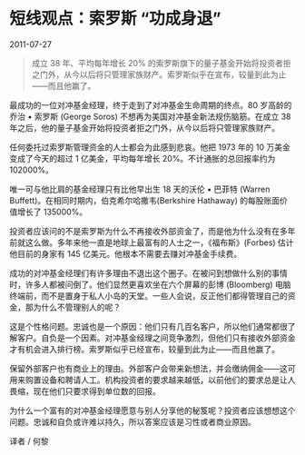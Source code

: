 # 短线观点：索罗斯 “功成身退”

2011-07-27

> 成立 38 年、平均每年增长 20% 的索罗斯旗下的量子基金开始将投资者拒之门外，从今以后将只管理家族财产。索罗斯似乎在宣布，较量到此为止——而且他赢了。 
>

最成功的一位对冲基金经理，终于走到了对冲基金生命周期的终点。80 岁高龄的乔治 • 索罗斯 (George Soros) 不想再为美国对冲基金新法规伤脑筋。在成立 38 年之后，他的量子基金开始将投资者拒之门外，从今以后将只管理家族财产。

任何委托过索罗斯管理资金的人士都会为此感到悲哀。他把 1973 年的 10 万美金变成了今天的超过 1 亿美金，平均每年增长 20%。不计通胀的总回报率约为 102000%。

唯一可与他比肩的基金经理只有比他早出生 18 天的沃伦 • 巴菲特 (Warren Buffett)。在相同时期内，伯克希尔哈撒韦(Berkshire Hathaway) 的每股账面价值增长了 135000%。

投资者应该问的不是索罗斯为什么不再接收外部资金了，而是他为什么没有在多年前就这么做。多年来他一直是地球上最富有的人士之一，《福布斯》(Forbes) 估计他目前的身家有 145 亿美元。他根本不需要去赚对冲基金手续费。

成功的对冲基金经理们有许多理由不退出这个圈子。在被问到想做什么别的事情时，许多人都被问倒了。他们显然更喜欢坐在六个屏幕的彭博 (Bloomberg) 电脑终端前，而不是置身于私人小岛的天堂。一些人会说，反正他们都得管理自己的资金，那为什么不管理别人的呢？

这是个性格问题。忠诚也是一个原因：他们只有几百名客户，所以他们通常都很了解客户。自负是一个因素。对冲基金经理之间竞争激烈，但他们只有接收外部资金才有机会进入排行榜。索罗斯似乎已经宣布，较量到此为止——而且他赢了。

保留外部客户也有商业上的理由。外部客户会带来新想法，并会缴纳佣金——这可用来购置设备和聘请人工。机构投资者的要求越来越低，以前他们的要求总是让人畏缩，现在他们只要求得到单位数的回报。

为什么一个富有的对冲基金经理愿意与别人分享他的秘笈呢？投资者应该想想这个问题。忠诚和自负或许难以持久，所以答案应该是习性或者商业原因。

译者 / 何黎
